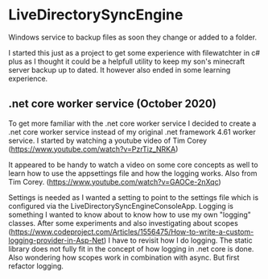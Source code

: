 # LiveDirectorySyncEngine
Windows service to backup files as soon they change or added to a folder.

I started this just as a project to get some experience with filewatchter in c# plus as I thought it could be a helpfull utility to keep my son's minecraft server backup up to dated. 
It however also ended in some learning experience.

## .net core worker service (October 2020)
To get more familiar with the .net core worker service I decided to create a .net core worker service instead of my original .net framework 4.61 worker service.
I started by watching a youtube video of Tim Corey (https://www.youtube.com/watch?v=PzrTiz_NRKA)

It appeared to be handy to watch a video on some core concepts as well to learn how to use the appsettings file and how the logging works. Also from Tim Corey. (https://www.youtube.com/watch?v=GAOCe-2nXqc)

Settings is needed as I wanted a setting to point to the settings file which is configured via the LiveDirectorySyncEngineConsoleApp.
Logging is something I wanted to know about to know how to use my own "logging" classes. After some experiments and also investigating about scopes (https://www.codeproject.com/Articles/1556475/How-to-write-a-custom-logging-provider-in-Asp-Net) I have to revisit how I do logging. 
The static library does not fully fit in the concept of how logging in .net core is done.
Also wondering how scopes work in combination with async. But first refactor logging.

